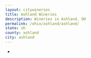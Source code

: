 ```yaml
---
layout: citywineries
title: Ashland Wineries
description: Wineries in Ashland, OH
permalink: /ohio/ashland/ashland/
state: oh
county: ashland
city: ashland
---
```

-
